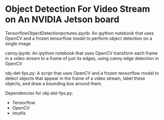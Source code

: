 # Object Detection For Video Stream on An NVIDIA Jetson board
TensorflowObjectDetectionpictures.ipynb: An ipython notebook that uses OpenCV and a frozen tensorflow model to perform 
object detection on a single image

canny.ipynb: An ipython notebook that uses OpenCV transform each frame in a video stream to a frame of just its edges, using canny edge detection in OpenCV

obj-det-fps.py: A script that uses OpenCV and a frozen tensorflow model to detect objects that appear in the frame of a video stream, label these objects, and draw a bounding box around them. 


Dependencies for obj-det-fps.py:
- Tensorflow
- OpenCV
- imutils
